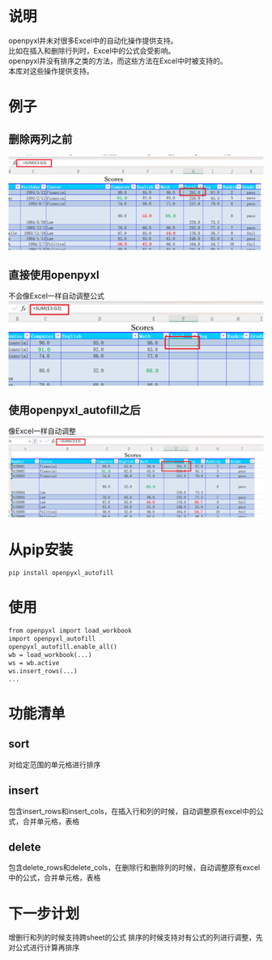 # 说明
openpyxl并未对很多Excel中的自动化操作提供支持。   
比如在插入和删除行列时，Excel中的公式会受影响。  
openpyxl并没有排序之类的方法，而这些方法在Excel中时被支持的。   
本库对这些操作提供支持。   
# 例子
## 删除两列之前
![img_2.png](img_2.png)
## 直接使用openpyxl
不会像Excel一样自动调整公式
![img.png](img.png)
## 使用openpyxl_autofill之后
像Excel一样自动调整
![img_1.png](img_1.png)
# 从pip安装
```
pip install openpyxl_autofill
```
# 使用
```
from openpyxl import load_workbook
import openpyxl_autofill
openpyxl_autofill.enable_all()
wb = load_workbook(...)
ws = wb.active
ws.insert_rows(...)
...
```
# 功能清单
## sort
对给定范围的单元格进行排序
## insert
包含insert_rows和insert_cols，在插入行和列的时候，自动调整原有excel中的公式，合并单元格，表格
## delete
包含delete_rows和delete_cols，在删除行和删除列的时候，自动调整原有excel中的公式，合并单元格，表格
# 下一步计划
增删行和列的时候支持跨sheet的公式 
排序的时候支持对有公式的列进行调整，先对公式进行计算再排序

